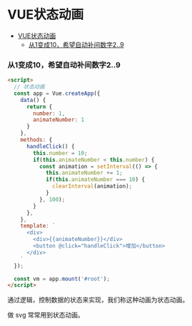 # VUE状态动画

<!-- @import "[TOC]" {cmd="toc" depthFrom=1 depthTo=6 orderedList=false} -->

<!-- code_chunk_output -->

- [VUE状态动画](#vue状态动画)
    - [从1变成10，希望自动补间数字2..9](#从1变成10希望自动补间数字29)

<!-- /code_chunk_output -->

### 从1变成10，希望自动补间数字2..9
```html
<script>
  // 状态动画
  const app = Vue.createApp({
    data() {
      return {
        number: 1,
        animateNumber: 1
      }
    },
    methods: {
      handleClick() {
        this.number = 10;
        if(this.animateNumber < this.number) {
          const animation = setInterval(() => {
            this.animateNumber += 1;
            if(this.animateNumber === 10) {
              clearInterval(animation);
            }
          }, 100);
        }
      },
    },
    template: `
      <div>
        <div>{{animateNumber}}</div>
        <button @click="handleClick">增加</button>
      </div>
    `
  });

  const vm = app.mount('#root');
</script>
```

通过逻辑，控制数据的状态来实现，我们称这种动画为状态动画。

做 svg 常常用到状态动画。
